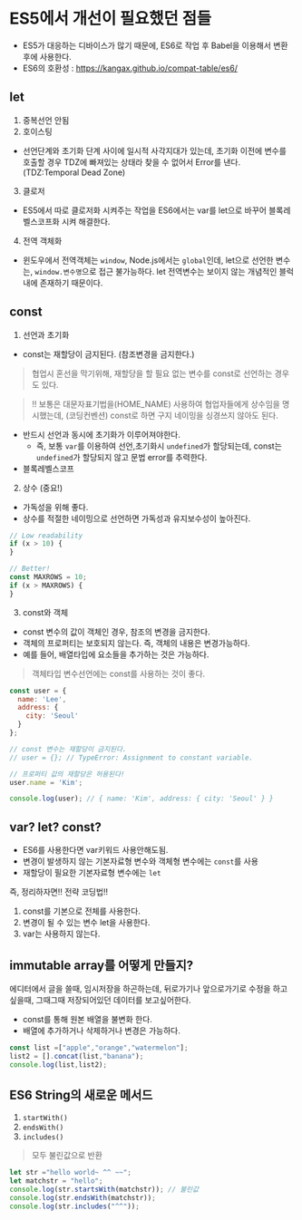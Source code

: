 # ES5에서 개선이 필요했던 점들
- ES5가 대응하는 디바이스가 많기 때문에, ES6로 작업 후 Babel을 이용해서 변환 후에 사용한다.
- ES6의 호환성 : https://kangax.github.io/compat-table/es6/

## let
1. 중복선언 안됨
2. 호이스팅
- 선언단계와 초기화 단계 사이에 일시적 사각지대가 있는데, 초기화 이전에 변수를 호출할 경우 TDZ에 빠져있는 상태라 찾을 수 없어서 Error를 낸다. (TDZ:Temporal Dead Zone)
3. 클로저
- ES5에서 따로 클로저화 시켜주는 작업을 ES6에서는 var를 let으로 바꾸어 블록레벨스코프화 시켜 해결한다. 
4. 전역 객체화
- 윈도우에서 전역객체는 `window`, Node.js에서는 `global`인데, let으로 선언한 변수는, `window.변수명`으로 접근 불가능하다. let 전역변수는 보이지 않는 개념적인 블럭 내에 존재하기 때문이다.

## const
1. 선언과 초기화
- const는 재할당이 금지된다. (참조변경을 금지한다.)
> 협업시 혼선을 막기위해, 재할당을 할 필요 없는 변수를 const로 선언하는 경우도 있다. 

> !! 보통은 대문자표기법을(HOME_NAME) 사용하여 협업자들에게 상수임을 명시했는데, (코딩컨벤션) const로 하면 구지 네이밍을 싱경쓰지 않아도 된다. 
- 반드시 선언과 동시에 초기화가 이루어져야한다. 
  - 즉, 보통 `var`를 이용하여 선언,초기화시 `undefined`가 할당되는데, const는 `undefined`가 할당되지 않고 문법 error를 추력한다.
- 블록레벨스코프

2. 상수 (중요!)
- 가독성을 위해 좋다.
- 상수를 적절한 네이밍으로 선언하면 가독성과 유지보수성이 높아진다.
```js
// Low readability
if (x > 10) {
}

// Better!
const MAXROWS = 10;
if (x > MAXROWS) {
}
```

3. const와 객체
- const 변수의 값이 객체인 경우, 참조의 변경을 금지한다.
- 객체의 프로퍼티는 보호되지 않는다. 즉, 객체의 내용은 변경가능하다. 
- 예를 들어, 배열타입에 요소들을 추가하는 것은 가능하다.   
> 객체타입 변수선언에는 const를 사용하는 것이 좋다.
```js
const user = {
  name: 'Lee',
  address: {
    city: 'Seoul'
  }
};

// const 변수는 재할당이 금지된다.
// user = {}; // TypeError: Assignment to constant variable.

// 프로퍼티 값의 재할당은 허용된다!
user.name = 'Kim';

console.log(user); // { name: 'Kim', address: { city: 'Seoul' } }
```


## var? let? const?
- ES6를 사용한다면 var키워드 사용안해도됨.
- 변경이 발생하지 않는 기본자료형 변수와 객체형 변수에는 `const`를 사용
- 재할당이 필요한 기본자료형 변수에는 `let`

즉, 정리하자면!! 전략 코딩법!!
1. const를 기본으로 전체를 사용한다.
2. 변경이 될 수 있는 변수 let을 사용한다.
3. var는 사용하지 않는다.

## immutable array를 어떻게 만들지?
에디터에서 글을 쓸때, 임시저장을 하곤하는데, 뒤로가기나 앞으로가기로 수정을 하고 싶을때, 그때그때 저장되어있던 데이터를 보고싶어한다. 
- const를 통해 원본 배열을 불변화 한다.
- 배열에 추가하거나 삭제하거나 변경은 가능하다.
```js
const list =["apple","orange","watermelon"];
list2 = [].concat(list,"banana");
console.log(list,list2);
```


## ES6 String의 새로운 메서드

1. `startWith()`
2. `endsWith()`
3. `includes()`
> 모두 불린값으로 반환

```js
let str ="hello world~ ^^ ~~";
let matchstr = "hello";
console.log(str.startsWith(matchstr)); // 불린값
console.log(str.endsWith(matchstr));
console.log(str.includes("^^"));
```
